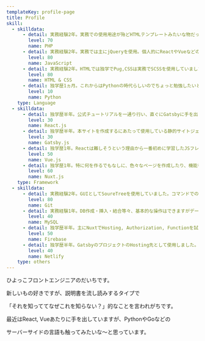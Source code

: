 ```yaml
---
templateKey: profile-page
title: Profile
skill:
  - skilldata:
      - detail: 実務経験2年。実務での使用用途が殆どHTMLテンプレートみたいな物だった為、Classやオブジェクト指向については少し苦手意識があります😅
        level: 70
        name: PHP
      - detail: 実務経験2年。実務では主にjQueryを使用。個人的にReactやVueなどのフレームワークを少し齧りました。次はしっかりTypeScriptの学習をしていきたいと思っています🙋‍♂️
        level: 80
        name: JavaScript
      - detail: 実務経験2年。HTMLでは独学でPug,CSSは実務でSCSSを使用していました。
        level: 80
        name: HTML & CSS
      - detail: 独学歴1ヵ月。これからはPythonの時代らしいのでちょっと勉強したいと思って始めました。Pythonデキルマンになりたい！
        level: 10
        name: Python
    type: Language
  - skilldata:
      - detail: 独学歴半年。公式チュートリアルを一通り行い、直ぐにGatsbyに手を出してしまったため、ReactでわからないのかGatsbyでわからないのかも分からない時もたまにあります😅個人的に今後はVueよりも力を入れて勉強したいと思っています💪
        level: 30
        name: React.js
      - detail: 独学歴半年。本サイトを作成するにあたって使用している静的サイトジェネレータ。便利すぎて感動している所です。
        level: 30
        name: Gatsby.js
      - detail: 独学歴1年。Reactは難しそうという理由から一番初めに学習したJSフレームワーク。v2を割と触り込みましたが、v3が出て以来触れていないので、また少し触ってみたいと思っています🙋‍♂️
        level: 50
        name: Vue.js
      - detail: 独学歴1年。特に何を作るでもなしに、色々なページを作成したり、機能を試したりして遊びました。VuexもNuxtを触りながらある程度慣れる事ができました💪
        level: 60
        name: Nuxt.js
    type: Framework
  - skilldata:
      - detail: 実務経験2年。GUIとしてSoureTreeを使用していました。コマンドでの操作も基本的なものならできます💪
        level: 80
        name: Git
      - detail: 実務経験1年。DB作成・挿入・結合等々、基本的な操作はできますがデータベース設計は殆ど未経験みたいなものです😅
        level: 40
        name: MySQL
      - detail: 独学歴半年。主にNuxtでHosting, Authorization, Functionを試しました。めちゃくちゃ多機能でGoogleさん製という信用もあるので、力を入れて学習していきたいと思っています🔥
        level: 50
        name: Firebase
      - detail: 独学歴半年。GatsbyのプロジェクトのHosting先として使用しました。本サイトのHostingもNetlifyで行っています。
        level: 40
        name: Netlify
    type: others
---
```

ひよっこフロントエンジニアのだいちです。

新しいもの好きですが、説明書を流し読みするタイプで

「それを知っててなぜこれを知らない？」的なことを言われがちです。

最近はReact, Vueあたりに手を出していますが、PythonやGoなどの

サーバーサイドの言語も触ってみたいな～と思っています。
